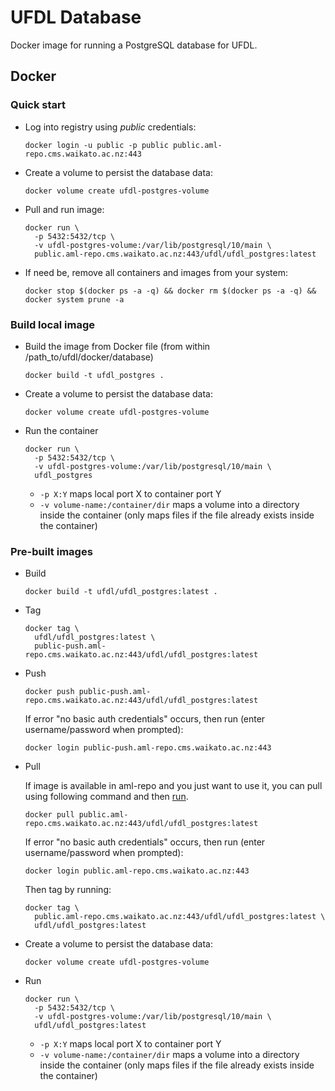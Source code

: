 # UFDL Database

Docker image for running a PostgreSQL database for UFDL.
 

## Docker

### Quick start

* Log into registry using *public* credentials:

  ```commandline
  docker login -u public -p public public.aml-repo.cms.waikato.ac.nz:443 
  ```

* Create a volume to persist the database data:

  ```commandline
  docker volume create ufdl-postgres-volume
  ```

* Pull and run image:

  ```commandline
  docker run \
    -p 5432:5432/tcp \
    -v ufdl-postgres-volume:/var/lib/postgresql/10/main \
    public.aml-repo.cms.waikato.ac.nz:443/ufdl/ufdl_postgres:latest
  ```

* If need be, remove all containers and images from your system:

  ```commandline
  docker stop $(docker ps -a -q) && docker rm $(docker ps -a -q) && docker system prune -a
  ```


### Build local image

* Build the image from Docker file (from within /path_to/ufdl/docker/database)

  ```commandline
  docker build -t ufdl_postgres .
  ```


* Create a volume to persist the database data:

  ```commandline
  docker volume create ufdl-postgres-volume
  ```

* Run the container

  ```commandline
  docker run \
    -p 5432:5432/tcp \
    -v ufdl-postgres-volume:/var/lib/postgresql/10/main \
    ufdl_postgres
  ```
  * `-p X:Y` maps local port X to container port Y 
  * `-v volume-name:/container/dir` maps a volume into a directory inside the container
    (only maps files if the file already exists inside the container)

### Pre-built images

* Build

  ```commandline
  docker build -t ufdl/ufdl_postgres:latest .
  ```
  
* Tag

  ```commandline
  docker tag \
    ufdl/ufdl_postgres:latest \
    public-push.aml-repo.cms.waikato.ac.nz:443/ufdl/ufdl_postgres:latest
  ```
  
* Push

  ```commandline
  docker push public-push.aml-repo.cms.waikato.ac.nz:443/ufdl/ufdl_postgres:latest
  ```
  If error "no basic auth credentials" occurs, then run (enter username/password when prompted):
  
  ```commandline
  docker login public-push.aml-repo.cms.waikato.ac.nz:443
  ```
  
* Pull

  If image is available in aml-repo and you just want to use it, you can pull using following command and then [run](#run).

  ```commandline
  docker pull public.aml-repo.cms.waikato.ac.nz:443/ufdl/ufdl_postgres:latest
  ```
  If error "no basic auth credentials" occurs, then run (enter username/password when prompted):
  
  ```commandline
  docker login public.aml-repo.cms.waikato.ac.nz:443
  ```
  Then tag by running:
  
  ```commandline
  docker tag \
    public.aml-repo.cms.waikato.ac.nz:443/ufdl/ufdl_postgres:latest \
    ufdl/ufdl_postgres:latest
  ```

* Create a volume to persist the database data:

  ```commandline
  docker volume create ufdl-postgres-volume
  ```

* <a name="run">Run</a>

  ```commandline
  docker run \
    -p 5432:5432/tcp \
    -v ufdl-postgres-volume:/var/lib/postgresql/10/main \
    ufdl/ufdl_postgres:latest
  ```
  * `-p X:Y` maps local port X to container port Y 
  * `-v volume-name:/container/dir` maps a volume into a directory inside the container
    (only maps files if the file already exists inside the container)
